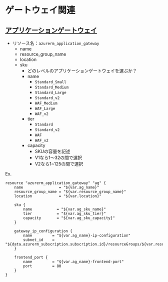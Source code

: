 # ゲートウェイ関連

## [アプリケーションゲートウェイ](https://registry.terraform.io/providers/hashicorp/azurerm/latest/docs/resources/application_gateway)
- リソース名：`azurerm_application_gateway`
    - name
    - resource_group_name
    - location
    - sku
        - どのレベルのアプリケーションゲートウェイを選ぶか？
        - name
            - `Standard_Small`
            - `Standard_Medium`
            - `Standard_Large`
            - `Standard_v2`
            - `WAF_Medium`
            - `WAF_Large`
            - `WAF_v2`
        - tier
            - `Standard`
            - `Standard_v2`
            - `WAF`
            - `WAF_v2`
        - capacity
            - SKUの容量を記述
            - V1なら1～32の間で選択
            - V2なら1~125の間で選択

Ex.
```HCL
resource "azurerm_application_gateway" "ag" {
    name                = "${var.ag_name}"
    resource_group_name = "${var.resource_group_name}"
    location            = "${var.location}"

    sku {
        name           = "${var.ag_sku_name}"
        tier           = "${var.ag_sku_tier}"
        capacity       = "${var.ag_sku_capacity}"
    }

    gateway_ip_configuration {
        name         = "${var.ag_name}-ip-configuration"
        subnet_id    = "${data.azurerm_subscription.subscription.id}/resourceGroups/${var.resource_group_name}/providers/Microsoft.Network/virtualNetworks/${var.vnet_name}/subnets/${var.subnet_name}"
    }

    frontend_port {
        name         = "${var.ag_name}-frontend-port"
        port         = 80
    }
}
```